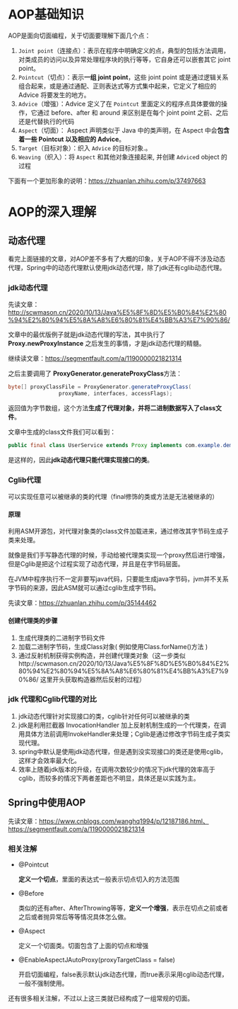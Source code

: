 # AOP基础知识

AOP是面向切面编程，关于切面要理解下面几个点：

1. `Joint point`（连接点）：表示在程序中明确定义的点，典型的包括方法调用，对类成员的访问以及异常处理程序块的执行等等，它自身还可以嵌套其它 joint point。
2. `Pointcut`（切点）：表示**一组 joint point**，这些 joint point 或是通过逻辑关系组合起来，或是通过通配、正则表达式等方式集中起来，它定义了相应的 Advice 将要发生的地方。
3. `Advice`（增强）：Advice 定义了在 `Pointcut` 里面定义的程序点具体要做的操作，它通过 before、after 和 around 来区别是在每个 joint point 之前、之后还是代替执行的代码
4. `Aspect`（切面）： Aspect 声明类似于 Java 中的类声明，在 Aspect 中会**包含着一些 Pointcut 以及相应的 Advice**。
5. `Target`（目标对象）：织入 `Advice` 的目标对象.。
6. `Weaving`（织入）：将 `Aspect` 和其他对象连接起来, 并创建 `Advice`d object 的过程

下面有一个更加形象的说明：https://zhuanlan.zhihu.com/p/37497663

# AOP的深入理解

## 动态代理

看完上面链接的文章，对AOP差不多有了大概的印象，关于AOP不得不涉及动态代理，Spring中的动态代理默认使用jdk动态代理，除了jdk还有cglib动态代理。

### jdk动态代理

先读文章：http://scwmason.cn/2020/10/13/Java%E5%8F%8D%E5%B0%84%E2%80%94%E2%80%94%E5%8A%A8%E6%80%81%E4%BB%A3%E7%90%86/

文章中的最优版例子就是jdk动态代理的写法，其中执行了**Proxy.newProxyInstance** 之后发生的事情，才是jdk动态代理的精髓。

继续读文章：https://segmentfault.com/a/1190000021821314

之后主要调用了 **ProxyGenerator.generateProxyClass**方法：

```java
byte[] proxyClassFile = ProxyGenerator.generateProxyClass(
                proxyName, interfaces, accessFlags);
```

返回值为字节数组，这个方法**生成了代理对象，并将二进制数据写入了class文件**。

文章中生成的class文件我们可以看到：

```java
public final class UserService extends Proxy implements com.example.demo.jdk_dynamic_proxy.service.UserService{}
```

是这样的，因此**jdk动态代理只能代理实现接口的类**。

### Cglib代理

可以实现任意可以被继承的类的代理（final修饰的类或方法是无法被继承的）

#### 原理

利用ASM开源包，对代理对象类的class文件加载进来，通过修改其字节码生成子类来处理。

就像是我们手写静态代理的时候，手动给被代理类实现一个proxy然后进行增强，但是Cglib是把这个过程实现了动态代理，并且是在字节码层面。

在JVM中程序执行不一定非要写java代码，只要能生成java字节码，jvm并不关系字节码的来源，因此ASM就可以通过cglib生成字节码。

先读文章：https://zhuanlan.zhihu.com/p/35144462

#### 创建代理类的步骤

1. 生成代理类的二进制字节码文件
2. 加载二进制字节码，生成Class对象( 例如使用Class.forName()方法 )
3. 通过反射机制获得实例构造，并创建代理类对象（这一步类似http://scwmason.cn/2020/10/13/Java%E5%8F%8D%E5%B0%84%E2%80%94%E2%80%94%E5%8A%A8%E6%80%81%E4%BB%A3%E7%90%86/  这里开头获取构造器然后反射的过程）

### jdk 代理和Cglib代理的对比

1. jdk动态代理针对实现接口的类，cglib针对任何可以被继承的类
2. jdk是利用拦截器 InvocationHandler 加上反射机制生成的一个代理类，在调用具体方法前调用InvokeHandler来处理；Cglib是通过修改字节码生成子类实现代理。
3. spring中默认是使用jdk动态代理，但是遇到没实现接口的类还是使用cglib，这样才会效率最大化。
4. 效率上随着jdk版本的升级，在调用次数较少的情况下jdk代理的效率高于cglib，而较多的情况下两者差距也不明显，具体还是以实践为主。

## Spring中使用AOP

先读文章：https://www.cnblogs.com/wanghq1994/p/12187186.html、https://segmentfault.com/a/1190000021821314

### 相关注解

- @Pointcut

  **定义一个切点**，里面的表达式一般表示切点切入的方法范围

- @Before

  类似的还有after、AfterThrowing等等，**定义一个增强**，表示在切点之前或者之后或者抛异常后等等情况具体怎么做。

- @Aspect

  定义一个切面类。切面包含了上面的切点和增强

- @EnableAspectJAutoProxy(proxyTargetClass = false)

  开启切面编程，false表示默认jdk动态代理，而true表示采用cglib动态代理，一般不强制使用。

  

还有很多相关注解，不过以上这三类就已经构成了一组常规的切面。